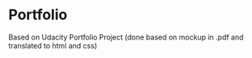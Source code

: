 # Portfolio
Based on Udacity Portfolio Project (done based on mockup in .pdf and translated to html and css)
